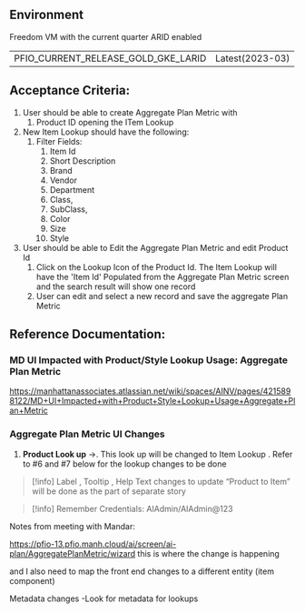 

## Environment

Freedom VM with the current quarter ARID enabled

|   |   |
|---|---|
|PFIO_CURRENT_RELEASE_GOLD_GKE_LARID|Latest(2023-03)|


## Acceptance Criteria: 

1. User should be able to create Aggregate Plan Metric with 
	1. Product ID opening the ITem Lookup
2. New Item Lookup should have the following:
	1. Filter Fields: 
		1. Item Id
		2. Short Description
		3. Brand
		4. Vendor
		5. Department
		6. Class, 
		7. SubClass,
		8. Color
		9. Size
		10. Style
3. User should be able to Edit the Aggregate Plan Metric and edit Product Id
	1. Click on the Lookup Icon of the Product Id. The Item Lookup will have the 'Item Id' Populated from the Aggregate Plan Metric screen and the search result will show one record
	2. User can edit and select a new record and save the aggregate Plan Metric



## Reference Documentation:


### MD UI Impacted with Product/Style Lookup Usage: Aggregate Plan Metric
https://manhattanassociates.atlassian.net/wiki/spaces/AINV/pages/4215898122/MD+UI+Impacted+with+Product+Style+Lookup+Usage+Aggregate+Plan+Metric

### Aggregate Plan Metric UI Changes

1. **Product Look up** →. This look up will be changed to Item Lookup . Refer to #6 and #7 below for the lookup changes to be done

> [!info]
> Label , Tooltip , Help Text changes to update “Product to Item” will be done as the part of separate story

>[!info] Remember
>Credentials:
>AIAdmin/AIAdmin@123



Notes from meeting with Mandar:

https://pfio-13.pfio.manh.cloud/ai/screen/ai-plan/AggregatePlanMetric/wizard 
this is where the change is happening

and I also need to map the front end changes to a different entity (item component)

Metadata changes
 -Look for metadata for lookups